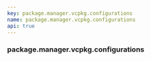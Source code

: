 ```yaml
---
key: package.manager.vcpkg.configurations
name: package.manager.vcpkg.configurations
api: true
---
```


### package.manager.vcpkg.configurations
